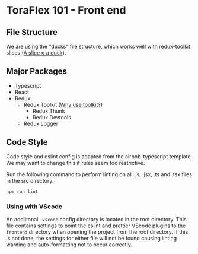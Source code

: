 # ToraFlex 101 - Front end

## File Structure

We are using the ["ducks" file structure](https://github.com/erikras/ducks-modular-redux), which works well with redux-toolkit slices ([A slice ≈ a duck](https://redux-toolkit.js.org/usage/usage-guide#creating-slices-of-state)).

## Major Packages

- Typescript
- React
- Redux
  - Redux Toolkit ([Why use toolkit?](https://redux-toolkit.js.org/introduction/quick-start))
    - Redux Thunk
    - Redux Devtools
  - Redux Logger

## Code Style

Code style and eslint config is adapted from the airbnb-typescript template. We may want to change this if rules seem too restrictive.

Run the following command to perform linting on all .js, .jsx, .ts and .tsx files in the src directory:
```
npm run lint
```

### Using with VScode

An addiitonal `.vscode` config directory is located in the root directory. This file contains settings to point the eslint and prettier VScode plugins to the `frontend` directory when opening the project from the root directory. If this is not done, the settings for either file will not be found causing linting warning and auto-formatting not to occur correctly.
